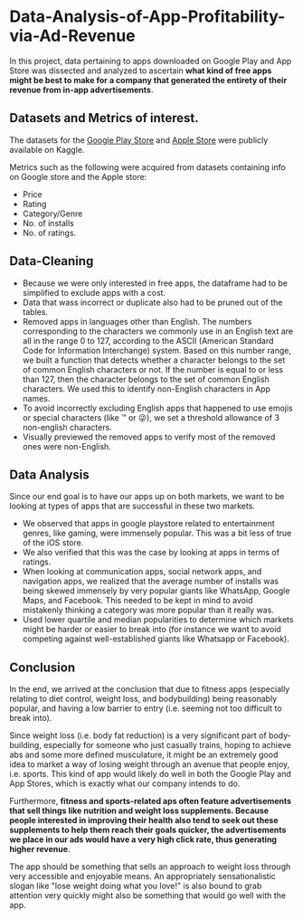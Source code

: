 # Data-Analysis-of-App-Profitability-via-Ad-Revenue

In this project, data pertaining to apps downloaded on Google Play and App Store was dissected and analyzed to ascertain **what kind of free apps might be best to make for a company that generated the entirety of their revenue from in-app advertisements**.

## Datasets and Metrics of interest.

The datasets for the [Google Play Store](https://www.kaggle.com/lava18/google-play-store-apps/home) and [Apple Store](https://www.kaggle.com/ramamet4/app-store-apple-data-set-10k-apps/home) were publicly available on Kaggle.

Metrics such as the following were acquired from datasets containing info on Google store and the Apple store:
- Price
- Rating
- Category/Genre
- No. of installs
- No. of ratings.

## Data-Cleaning
- Because we were only interested in free apps, the dataframe had to be simplified to exclude apps with a cost.
- Data that wass incorrect or duplicate also had to be pruned out of the tables.
- Removed apps in languages other than English. The numbers corresponding to the characters we commonly use in an English text are all in the range 0 to 127, according to the ASCII (American Standard Code for Information Interchange) system. Based on this number range, we built a function that detects whether a character belongs to the set of common English characters or not. If the number is equal to or less than 127, then the character belongs to the set of common English characters. We used this to identify non-English characters in App names.
- To avoid incorrectly excluding English apps that happened to use emojis or special characters (like ™ or 😜), we set a threshold allowance of 3 non-english characters.
- Visually previewed the removed apps to verify most of the removed ones were non-English.

## Data Analysis
Since our end goal is to have our apps up on both markets, we want to be looking at types of apps that are successful in these two markets.

- We observed that apps in google playstore related to entertainment genres, like gaming, were immensely popular. This was a bit less of true of the iOS store. 
- We also verified that this was the case by looking at apps in terms of ratings. 
- When looking at communication apps, social network apps, and navigation apps, we realized that the average number of installs was being skewed immensely by very popular giants like WhatsApp, Google Maps, and Facebook. This needed to be kept in mind to avoid mistakenly thinking a category was more popular than it really was.
- Used lower quartile and median popularities to determine which markets might be harder or easier to break into (for instance we want to avoid competing against well-established giants like Whatsapp or Facebook).

## Conclusion

In the end, we arrived at the conclusion that due to fitness apps (especially relating to diet control, weight loss, and bodybuilding) being reasonably popular, and having a low barrier to entry (i.e. seeming not too difficult to break into).

Since weight loss (i.e. body fat reduction) is a very significant part of body-building, especially for someone who just casually trains, hoping to achieve abs and some more defined musculature, it might be an extremely good idea to market a way of losing weight through an avenue that people enjoy, i.e. sports. This kind of app would likely do well in both the Google Play and App Stores, which is exactly what our company intends to do.

Furthermore, **fitness and sports-related aps often feature advertisements that sell things like nutrition and weight loss supplements. Because people interested in improving their health also tend to seek out these supplements to help them reach their goals quicker, the advertisements we place in our ads would have a very high click rate, thus generating higher revenue**.

The app should be something that sells an approach to weight loss through very accessible and enjoyable means. An appropriately sensationalistic slogan like "lose weight doing what you love!" is also bound to grab attention very quickly might also be something that would go well with the app.
